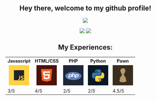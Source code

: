 <h2 align="center">Hey there, welcome to my github profile!</h2>
<p align="center">
  <img src="https://github-readme-stats.vercel.app/api?username=FreddieCrew&custom_title=Github+Stats&theme=dark">
</p>

<p align="center">
<img src="https://lanyard.cnrad.dev/api/937116391046283355" height="200em">
<img src="https://github-readme-stats.vercel.app/api/top-langs/?username=FreddieCrew&layout=compact&langs_count=7&theme=dark&bg_color=1a1c1f&hide_border=true" height="200em">
</p>

<center>
  <h2>My Experiences:</h2>
<table>
  <tr>
    <th>Javascript</th>
    <th>HTML/CSS</th>
    <th>PHP</th>
    <th>Python</th>
    <th>Pawn</th>
  </tr>
  
  <tr>
    <td><center><img height="64em" src="https://github.com/FreddieCrew/FreddieCrew/blob/main/images/lang-javascript.png?raw=true"/></center></td>
    <td><center><img height="64em" src="https://github.com/FreddieCrew/FreddieCrew/blob/main/images/lang-html.png?raw=true"/></center></td>
    <td><center><img height="64em" src="https://github.com/FreddieCrew/FreddieCrew/blob/main/images/lang-php.png?raw=true"/></center></td>
    <td><center><img height="64em" src="https://github.com/FreddieCrew/FreddieCrew/blob/main/images/lang-python.png?raw=true"/></center></td>
    <td><center><img height="64em" src="https://github.com/FreddieCrew/FreddieCrew/blob/main/images/lang-pawn.png?raw=true"/></center></td>
  </tr>
  
  <tr>
    <td>3/5</td>
    <td>4/5</td>
    <td>2/5</td>
    <td>2/5</td>
    <td>4.5/5</td>
  </tr>
  
</table>
</center>

